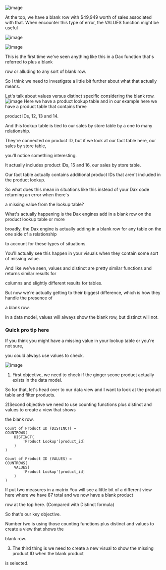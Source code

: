 
![image](https://github.com/liubovkyry/DAX/assets/118057504/754b0cea-4f56-4b56-910c-384f9582283f)



At the top, we  have a blank row with $49,949 worth of sales associated with that.
When encounter this type of error, the VALUES function might be useful

![image](https://github.com/liubovkyry/DAX/assets/118057504/ef123918-e128-4e2f-8dc8-dbe17f4c2bdd)

![image](https://github.com/liubovkyry/DAX/assets/118057504/b1c42a40-07d7-49e9-8e1e-2cc98eb25739)


This is the first time we've seen anything like this in a Dax function that's referred to plus a blank

row or alluding to any sort of blank row.

So I think we need to investigate a little bit further about what that actually means.

Let's talk about values versus distinct specific considering the blank row.
![image](https://github.com/liubovkyry/DAX/assets/118057504/b3cfc48e-daa8-459b-a0d5-8c50e5948b4e)
Here we have a product lookup table and in our example here we have a product table that contains three

product IDs, 12, 13 and 14.

And this lookup table is tied to our sales by store table by a one to many relationship.

They're connected on product ID, but if we look at our fact table here, our sales by store table,

you'll notice something interesting.

It actually includes product IDs, 15 and 16, our sales by store table.

Our fact table actually contains additional product IDs that aren't included in the product lookup.

So what does this mean in situations like this instead of your Dax code returning an error when there's

a missing value from the lookup table?

What's actually happening is the Dax engines add in a blank row on the product lookup table or more

broadly, the Dax engine is actually adding in a blank row for any table on the one side of a relationship

to account for these types of situations.

You'll actually see this happen in your visuals when they contain some sort of missing value.

And like we've seen, values and distinct are pretty similar functions and returns similar results for

columns and slightly different results for tables.

But now we're actually getting to their biggest difference, which is how they handle the presence of

a blank row.

In a data model, values will always show the blank row, but distinct will not.

### Quick pro tip here 

If you think you might have a missing value in your lookup table or you're not sure,

you could always use values to check.


![image](https://github.com/liubovkyry/DAX/assets/118057504/70f04099-4fa7-4d3b-8348-0937ca07bf70)

1) First objective, we need to check if the ginger scone product actually exists in the data model.

So for that, let's head over to our data view and I want to look at the product table and filter products.

2)Second objective we need to use counting functions plus distinct and values to create a view that shows

the blank row.

```
Count of Product ID (DISTINCT) = 
COUNTROWS(
    DISTINCT(
        'Product Lookup'[product_id]
    )
)

Count of Product ID (VALUES) = 
COUNTROWS(
    VALUES(
        'Product Lookup'[product_id]
    )
)

```

If put two measures in a matrix You will see a little bit of a different view here where we have 87 total and we now have a blank product

row at the top here. (Compared with Distinct formula)

So that's our key objective.

Number two is using those counting functions plus distinct and values to create a view that shows the

blank row.

3) The third thing is we need to create a new visual to show the missing product ID when the blank product

is selected.
